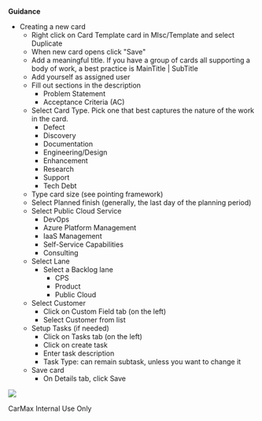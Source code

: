 **Guidance**

- Creating a new card
  - Right click on Card Template card in MIsc/Template and select Duplicate
  - When new card opens click &quot;Save&quot;
  - Add a meaningful title. If you have a group of cards all supporting a body of work, a best practice is MainTitle | SubTitle
  - Add yourself as assigned user
  - Fill out sections in the description
    - Problem Statement
    - Acceptance Criteria (AC)
  - Select Card Type. Pick one that best captures the nature of the work in the card.
    - Defect
    - Discovery
    - Documentation
    - Engineering/Design
    - Enhancement
    - Research
    - Support
    - Tech Debt
  - Type card size (see pointing framework)
  - Select Planned finish (generally, the last day of the planning period)
  - Select Public Cloud Service
    - DevOps
    - Azure Platform Management
    - IaaS Management
    - Self-Service Capabilities
    - Consulting
  - Select Lane
    - Select a Backlog lane
      - CPS
      - Product
      - Public Cloud
  - Select Customer
    - Click on Custom Field tab (on the left)
    - Select Customer from list
  - Setup Tasks (if needed)
    - Click on Tasks tab (on the left)
    - Click on create task
    - Enter task description
    - Task Type: can remain subtask, unless you want to change it
  - Save card
    - On Details tab, click Save

![](RackMultipart20210322-4-uqpv87_html_2a32c2bc2658c81d.gif)

CarMax Internal Use Only